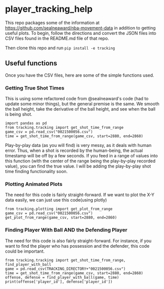 # player_tracking_help
This repo packages some of the information at https://github.com/sealneaward/nba-movement-data in addition to getting useful plots. To begin, follow the directions and convert the JSON files into CSV files found in the README.md file of that repo.

Then clone this repo and run `pip install -e tracking`

## Useful functions
Once you have the CSV files, here are some of the simple functions used.

### Getting True Shot Times
This is using some refactored code from @sealneaward's code (had to update some minor things), but the general premise is the same. We smooth the ball height, take the derivative of the ball height, and see when the ball is being shot. 

```
import pandas as pd
from tracking.tracking import get_shot_time_from_range
game_csv = pd.read_csv("0021500056.csv")
time = get_shot_time_from_range(game_csv, start=2880, end=2860)
```

Play-by-play data (as you will find) is very messy, as it deals with human error. Thus, when a shot is recorded by the human-being, the actual timestamp will be off by a few seconds. If you feed in a range of values into this function (with the center of the range being the play-by-play recorded value), you can find the true value. I will be adding the play-by-play shot time finding functionality soon.

### Plotting Animated Plots
The need for this code is fairly straight-forward. If we want to plot the X-Y data easily, we can just use this code(using plotly)

```
from tracking.plotting import get_plot_from_range
game_csv = pd.read_csv("0021500056.csv")
get_plot_from_range(game_csv, start=2880, end=2860)
```

### Finding Player With Ball AND the Defending Player
The need for this code is also fairly straight-forward. For instance, if you want to find the player who has possession and the defender, this code could be important.

```
from tracking.tracking import get_shot_time_from_range, find_player_with_ball
game = pd.read_csv(TRACKING_DIRECTORY+"0021500056.csv")
time = get_shot_time_from_range(game_csv, start=2880, end=2860)
offense, defense = find_player_with_ball(game, time)
print(offense['player_id'], defense['player_id'])
```



